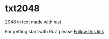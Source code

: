 # txt2048
2048 in text made with rust

For getting start with Rust please [Follow this link](https://www.rust-lang.org/learn/get-started "Getting started - Rust programming language")

